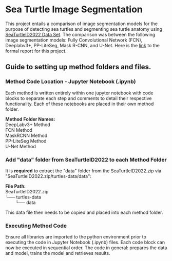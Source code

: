 # Sea Turtle Image Segmentation
This project entails a comparison of image segmentation models for the purpose of detecting sea turtles and segmenting sea turtle anatomy using <a href="https://www.kaggle.com/datasets/wildlifedatasets/seaturtleid2022" target="_blank">SeaTurtleID2022 Data Set</a>. The comparison was between the following image segmentation models: Fully Convolutional Network (FCN), Deeplabv3+, PP-LiteSeg, Mask R-CNN, and U-Net. Here is the <a href="https://readme.com/" target="_blank">link</a> to the formal report for this project.

## Guide to setting up method folders and files.

### Method Code Location - Jupyter Notebook (.ipynb)
Each method is written entirely within one jupyter notebook with code blocks to separate each step and comments to detail their respective functionality. Each of these notebooks are placed in their own method folder.

**Method Folder Names:**<br>
DeepLabv3+ Method<br>
FCN Method<br>
MaskRCNN Method<br>
PP-LiteSeg Method<br>
U-Net Method


### Add "data" folder from SeaTurtleID2022 to each Method Folder
It is **required** to extract the "data" folder from the SeaTurtleID2022.zip via "SeaTurtleID2022.zip/turtles-data/data": 

**File Path:**<br>
SeaTurtleID2022.zip  
└── turtles-data  
&nbsp;&nbsp;&nbsp;&nbsp;&nbsp;&nbsp;&nbsp;&nbsp;└── data 

This data file then needs to be copied and placed into each method folder. 

### Executing Method Code
Ensure all libraries are imported to the python environment prior to executing the code in Jupyter Notebook (.ipynb) files. Each code block can now be executed in sequential order. The code in general: prepares the data and model, trains the model and retrieves results. 
